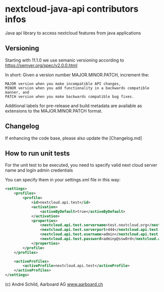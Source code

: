 # nextcloud-java-api contributors infos
Java api library to access nextcloud features from java applications

## Versioning
Starting with 11.1.0 we use semanic versioning according to
https://semver.org/spec/v2.0.0.html

In short:
Given a version number MAJOR.MINOR.PATCH, increment the:

    MAJOR version when you make incompatible API changes,
    MINOR version when you add functionality in a backwards compatible manner, and
    PATCH version when you make backwards compatible bug fixes.

Additional labels for pre-release and build metadata are available as extensions to the MAJOR.MINOR.PATCH format.

## Changelog
If enhancing the code base, please also update the [Changelog.md]

## How to run unit tests
For the unit test to be executed, you need to specify valid
next cloud server name and login admin credentials

You can specify them in your settings.xml file in this way:
``` XML
<settings>
    <profiles>
        <profile>
            <id>nextcloud.api.test</id>
            <activation>
                <activeByDefault>true</activeByDefault>
            </activation>
            <properties>
                <nextcloud.api.test.servername>test.nextcloud.org</nextcloud.api.test.servername>
                <nextcloud.api.test.serverport>444</nextcloud.api.test.serverport>
                <nextcloud.api.test.username>admin</nextcloud.api.test.username>
                <nextcloud.api.test.password>adminp@ssw0rd</nextcloud.api.test.password>
            </properties>
        </profile>
    </profiles>

    <activeProfiles>
        <activeProfile>nextcloud.api.test</activeProfile>
    </activeProfiles>
</settings>
```


(c) André Schild, Aarboard AG www.aarboard.ch

